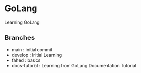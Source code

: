 # GoLang

Learning GoLang

## Branches

- main : initial commit
- develop : Initial Learning
- fahed : basics
- docs-tutorial : Learning from GoLang Documentation Tutorial
